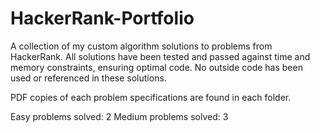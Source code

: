 # HackerRank-Portfolio
A collection of my custom algorithm solutions to problems from HackerRank. All solutions have been tested and passed against time and memory constraints, ensuring optimal code. No outside code has been used or referenced in these solutions.

PDF copies of each problem specifications are found in each folder.

Easy problems solved: 2
Medium problems solved: 3
